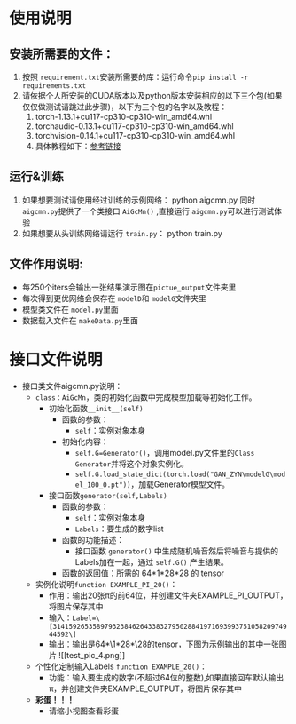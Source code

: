 # 使用说明
## 安装所需要的文件：
1. 按照 `requirement.txt`安装所需要的库：运行命令`pip install -r requirements.txt`
2. 请依据个人所安装的CUDA版本以及python版本安装相应的以下三个包(如果仅仅做测试请跳过此步骤)，以下为三个包的名字以及教程：
	1. torch-1.13.1+cu117-cp310-cp310-win_amd64.whl
	2. torchaudio-0.13.1+cu117-cp310-cp310-win_amd64.whl
	3. torchvision-0.14.1+cu117-cp310-cp310-win_amd64.whl
	4. 具体教程如下：[参考链接](https://zhuanlan.zhihu.com/p/612181449)
## 运行&训练
1. 如果想要测试请使用经过训练的示例网络：
	python aigcmn.py
	同时 `aigcmn.py`提供了一个类接口 `AiGcMn()` ,直接运行 `aigcmn.py`可以进行测试体验
2. 如果想要从头训练网络请运行 `train.py`：
	python train.py

## 文件作用说明:

- 每250个iters会输出一张结果演示图在`pictue_output`文件夹里
- 每次得到更优网络会保存在 `modelD`和 `modelG`文件夹里
- 模型类文件在 `model.py`里面
- 数据载入文件在 `makeData.py`里面




# 接口文件说明
- 接口类文件aigcmn.py说明：
	- `class：AiGcMn`，类的初始化函数中完成模型加载等初始化工作。
		- 初始化函数`__init__(self)`
			- 函数的参数：
				- `self`：实例对象本身
			- 初始化内容：
				- `self.G=Generator()`，调用model.py文件里的`Class Generator`并将这个对象实例化。
				- `self.G.load_state_dict(torch.load("GAN_ZYN\modelG\model_100_0.pt"))`，加载Generator模型文件。
		- 接口函数`generator(self,Labels)`
			- 函数的参数：
				- `self`：实例对象本身
				- `Labels`：要生成的数字list
			- 函数的功能描述：
				- 接口函数 `generator()` 中生成随机噪音然后将噪音与提供的Labels加在一起，通过 `self.G()` 产生结果。
			- 函数的返回值：所需的 64\*1\*28\*28 的 tensor
	- 实例化说明`function EXAMPLE_PI_20()`：
		- 作用：输出20张π的前64位，并创建文件夹EXAMPLE_PI_OUTPUT，将图片保存其中
		- 输入：`Label=\[3141592653589793238462643383279502884197169399375105820974944592\]`
		- 输出：输出是64\*\1\*28\*\28的tensor，下图为示例输出的其中一张图片
		![[test_pic_4.png]]
	- 个性化定制输入Labels `function EXAMPLE_20()`：
		- 功能：输入要生成的数字(不超过64位的整数),如果直接回车默认输出π，并创建文件夹EXAMPLE_OUTPUT，将图片保存其中
	- **彩蛋！！！**
		- 请缩小视图查看彩蛋

